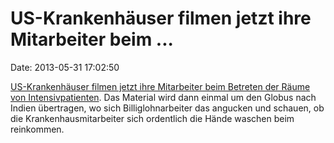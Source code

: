 US-Krankenhäuser filmen jetzt ihre Mitarbeiter beim \...
========================================================

Date: 2013-05-31 17:02:50

[US-Krankenhäuser filmen jetzt ihre Mitarbeiter beim Betreten der Räume
von
Intensivpatienten](http://www.nytimes.com/2013/05/29/nyregion/hospitals-struggle-to-get-workers-to-wash-their-hands.html?pagewanted=all).
Das Material wird dann einmal um den Globus nach Indien übertragen, wo
sich Billiglohnarbeiter das angucken und schauen, ob die
Krankenhausmitarbeiter sich ordentlich die Hände waschen beim
reinkommen.
